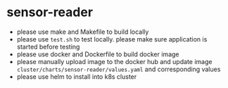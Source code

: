 # sensor-reader

* please use make and Makefile to build locally
* please use `test.sh` to test locally. please make sure application is started before testing
* please use docker and Dockerfile to build docker image
* please manually upload image to the docker hub and update  image `cluster/charts/sensor-reader/values.yaml` and corresponding values
* please use helm to install into k8s cluster
